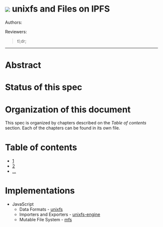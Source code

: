 ![](https://img.shields.io/badge/status-wip-orange.svg?style=flat-square) unixfs and Files on IPFS
==================================================================================================

Authors:

Reviewers:

> tl;dr;

* * *

# Abstract

# Status of this spec


# Organization of this document

This spec is organized by chapters described on the *Table of contents* section. Each of the chapters can be found in its own file.

# Table of contents

- [1]()
- [2]()
- [...]()

# Implementations

- JavaScript
  - Data Formats - [unixfs](https://github.com/ipfs/js-ipfs-unixfs)
  - Importers and Exporters - [unixfs-engine](https://github.com/ipfs/js-ipfs-unixfs-engine)
  - Mutable File System - [mfs](https://github.com/ipfs/js-ipfs-mfs)
